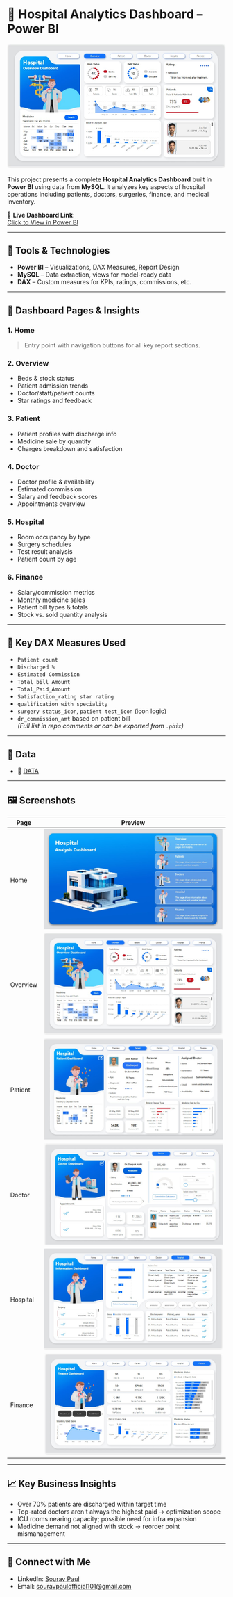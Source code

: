 # 🏥 Hospital Analytics Dashboard – Power BI

![Dashboard Screenshot](https://github.com/PaulSourav10/hospital-powerbi-dashboard/blob/main/dash%20board%20pictures/Overview.jpg)

This project presents a complete **Hospital Analytics Dashboard** built in **Power BI** using data from **MySQL**. It analyzes key aspects of hospital operations including patients, doctors, surgeries, finance, and medical inventory.

🔗 **Live Dashboard Link**:  
[Click to View in Power BI](https://app.powerbi.com/view?r=eyJrIjoiNzU3ZjNlZjAtZDBmYS00NDdlLWJjMGItZjIyYjAzNmI5YTI5IiwidCI6ImM2ZTU0OWIzLTVmNDUtNDAzMi1hYWU5LWQ0MjQ0ZGM1YjJjNCJ9)

---

## 📌 Tools & Technologies

- **Power BI** – Visualizations, DAX Measures, Report Design  
- **MySQL** – Data extraction, views for model-ready data  
- **DAX** – Custom measures for KPIs, ratings, commissions, etc.

---

## 🧠 Dashboard Pages & Insights

### 1. **Home**
> Entry point with navigation buttons for all key report sections.

### 2. **Overview**
- Beds & stock status
- Patient admission trends
- Doctor/staff/patient counts
- Star ratings and feedback

### 3. **Patient**
- Patient profiles with discharge info
- Medicine sale by quantity
- Charges breakdown and satisfaction

### 4. **Doctor**
- Doctor profile & availability
- Estimated commission
- Salary and feedback scores
- Appointments overview

### 5. **Hospital**
- Room occupancy by type
- Surgery schedules
- Test result analysis
- Patient count by age

### 6. **Finance**
- Salary/commission metrics
- Monthly medicine sales
- Patient bill types & totals
- Stock vs. sold quantity analysis

---

## 🧮 Key DAX Measures Used

- `Patient count`  
- `Discharged %`  
- `Estimated Commission`  
- `Total_bill_Amount`  
- `Total_Paid_Amount`  
- `Satisfaction_rating star rating`  
- `qualification with speciality`  
- `surgery status_icon`, `patient test_icon` (icon logic)  
- `dr_commission_amt` based on patient bill  
*(Full list in repo comments or can be exported from `.pbix`)*

---

## 💾 Data

- 🔗 [DATA](https://github.com/PaulSourav10/hospital-powerbi-dashboard/tree/main/data%20dump%20and%20Queries%20for%20data%20cleanong)

---

## 🖼️ Screenshots

| Page     | Preview |
|----------|---------|
| Home     | ![](https://github.com/PaulSourav10/hospital-powerbi-dashboard/blob/main/dash%20board%20pictures/Home.jpg) |
| Overview | ![](https://github.com/PaulSourav10/hospital-powerbi-dashboard/blob/main/dash%20board%20pictures/Overview.jpg) |
| Patient  | ![](https://github.com/PaulSourav10/hospital-powerbi-dashboard/blob/main/dash%20board%20pictures/Patient.jpg) |
| Doctor   | ![](https://github.com/PaulSourav10/hospital-powerbi-dashboard/blob/main/dash%20board%20pictures/Doctor.jpg) |
| Hospital | ![](https://github.com/PaulSourav10/hospital-powerbi-dashboard/blob/main/dash%20board%20pictures/Hospital.jpg) |
| Finance  | ![](https://github.com/PaulSourav10/hospital-powerbi-dashboard/blob/main/dash%20board%20pictures/Finance.jpg) |

---

## 📈 Key Business Insights

- Over 70% patients are discharged within target time
- Top-rated doctors aren't always the highest paid → optimization scope
- ICU rooms nearing capacity; possible need for infra expansion
- Medicine demand not aligned with stock → reorder point mismanagement

---


## 🤝 Connect with Me

- LinkedIn: [Sourav Paul](https://www.linkedin.com/in/souravpaulofficial/)
- Email: souravpaulofficial101@gmail.com
